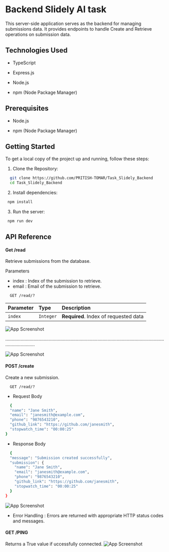 
# Backend Slidely AI task

This server-side application serves as the backend for managing submissions data. It provides endpoints to handle Create and Retrieve operations on submission data.



## Technologies Used

 * TypeScript

 * Express.js

 * Node.js

 * npm (Node Package Manager)


## Prerequisites

 * Node.js

 * npm (Node Package Manager)

## Getting Started

To get a local copy of the project up and running, follow these steps:


1. Clone the Repository:

```bash
  git clone https://github.com/PRITISH-TOMAR/Task_Slidely_Backend
  cd Task_Slidely_Backend
```
2. Install dependencies:
```bash
 npm install
```
3. Run the server:
```bash
 npm run dev
```


## API Reference



#### Get /read

Retrieve submissions from the database.

Parameters
* index : Index of the submission to retrieve.
* email : Email of the submission to retrieve.

```http
  GET /read/?
```

| Parameter | Type     | Description                |
| :-------- | :------- | :------------------------- |
| `index` | `Integer` | **Required**. Index of requested data|




![App Screenshot](https://i.ibb.co/D1LXhNr/GetIndex.png)

...................................................................................................................................................


![App Screenshot](https://i.ibb.co/M8kQwTj/GetEmail.png)


#### POST /create 

Create a new submission.



```http
  GET /read/?
```
* Request Body
```bash
  {
  "name": "Jane Smith",
  "email": "janesmith@example.com",
  "phone": "9876543210",
  "github_link": "https://github.com/janesmith",
  "stopwatch_time": "00:00:25"
}

```
* Response Body
```bash
  {
  "message": "Submission created successfully",
  "submission": {
    "name": "Jane Smith",
    "email": "janesmith@example.com",
    "phone": "9876543210",
    "github_link": "https://github.com/janesmith",
    "stopwatch_time": "00:00:25"
  }
}

```
![App Screenshot](https://i.ibb.co/pLK9XyF/Post-Submit.png)

*  Error Handling : 
   Errors are returned with appropriate HTTP status codes and messages.

#### GET /PING 

Returns a True value if uccessfully connected.
![App Screenshot](https://i.ibb.co/hYLX9rg/GetPing.png)
